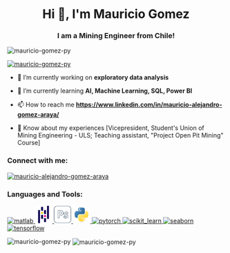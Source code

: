<h1 align="center">Hi 👋, I'm Mauricio Gomez</h1>
<h3 align="center">I am a Mining Engineer from Chile!</h3>

<p align="left"> <img src="https://komarev.com/ghpvc/?username=mauricio-gomez-py&label=Profile%20views&color=0e75b6&style=flat" alt="mauricio-gomez-py" /> </p>

<p align="left"> <a href="https://github.com/ryo-ma/github-profile-trophy"><img src="https://github-profile-trophy.vercel.app/?username=mauricio-gomez-py" alt="mauricio-gomez-py" /></a> </p>

- 🔭 I’m currently working on **exploratory data analysis**

- 🌱 I’m currently learning **AI, Machine Learning, SQL, Power BI**

- 📫 How to reach me **https://www.linkedin.com/in/mauricio-alejandro-gomez-araya/**

- 📄 Know about my experiences [Vicepresident, Student's Union of Mining Engineering - ULS; Teaching assistant, "Project Open Pit Mining" Course]

<h3 align="left">Connect with me:</h3>
<p align="left">
<a href="https://linkedin.com/in/mauricio-alejandro-gomez-araya" target="blank"><img align="center" src="https://raw.githubusercontent.com/rahuldkjain/github-profile-readme-generator/master/src/images/icons/Social/linked-in-alt.svg" alt="mauricio-alejandro-gomez-araya" height="30" width="40" /></a>
</p>

<h3 align="left">Languages and Tools:</h3>
<p align="left"> <a href="https://www.mathworks.com/" target="_blank" rel="noreferrer"> <img src="https://upload.wikimedia.org/wikipedia/commons/2/21/Matlab_Logo.png" alt="matlab" width="40" height="40"/> </a> <a href="https://pandas.pydata.org/" target="_blank" rel="noreferrer"> <img src="https://raw.githubusercontent.com/devicons/devicon/2ae2a900d2f041da66e950e4d48052658d850630/icons/pandas/pandas-original.svg" alt="pandas" width="40" height="40"/> </a> <a href="https://www.photoshop.com/en" target="_blank" rel="noreferrer"> <img src="https://raw.githubusercontent.com/devicons/devicon/master/icons/photoshop/photoshop-line.svg" alt="photoshop" width="40" height="40"/> </a> <a href="https://www.python.org" target="_blank" rel="noreferrer"> <img src="https://raw.githubusercontent.com/devicons/devicon/master/icons/python/python-original.svg" alt="python" width="40" height="40"/> </a> <a href="https://pytorch.org/" target="_blank" rel="noreferrer"> <img src="https://www.vectorlogo.zone/logos/pytorch/pytorch-icon.svg" alt="pytorch" width="40" height="40"/> </a> <a href="https://scikit-learn.org/" target="_blank" rel="noreferrer"> <img src="https://upload.wikimedia.org/wikipedia/commons/0/05/Scikit_learn_logo_small.svg" alt="scikit_learn" width="40" height="40"/> </a> <a href="https://seaborn.pydata.org/" target="_blank" rel="noreferrer"> <img src="https://seaborn.pydata.org/_images/logo-mark-lightbg.svg" alt="seaborn" width="40" height="40"/> </a> <a href="https://www.tensorflow.org" target="_blank" rel="noreferrer"> <img src="https://www.vectorlogo.zone/logos/tensorflow/tensorflow-icon.svg" alt="tensorflow" width="40" height="40"/> </a> </p>

<p><img align="left" src="https://github-readme-stats.vercel.app/api/top-langs?username=mauricio-gomez-py&show_icons=true&locale=en&layout=compact" alt="mauricio-gomez-py" /></p>

<p>&nbsp;<img align="center" src="https://github-readme-stats.vercel.app/api?username=mauricio-gomez-py&show_icons=true&locale=en" alt="mauricio-gomez-py" /></p>

